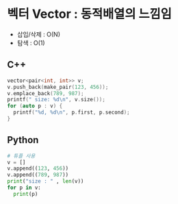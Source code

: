 # 벡터 Vector : 동적배열의 느낌임
- 삽입/삭제 : O(N)
- 탐색 : O(1)

## C++

```c++
vector<pair<int, int>> v;
v.push_back(make_pair(123, 456));
v.emplace_back(789, 987);
printf(" size: %d\n", v.size());
for (auto p : v) {
  printf("%d, %d\n", p.first, p.second);
}
```

## Python

```python
# 튜플 사용
v = []
v.append((123, 456))
v.append((789, 987))
print("size : " , len(v))
for p in v:
  print(p)
```
